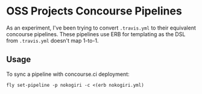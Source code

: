 # OSS Projects Concourse Pipelines

As an experiment, I've been trying to convert `.travis.yml` to their equivalent concourse pipelines. These pipelines use ERB for templating as the DSL from `.travis.yml` doesn't map 1-to-1.

## Usage

To sync a pipeline with concourse.ci deployment:

```
fly set-pipeline -p nokogiri -c <(erb nokogiri.yml)
```
